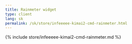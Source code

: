 ```yaml
---
title: Rainmeter widget
type: client
lang: sk
permalink: /sk/store/infeeeee-kimai2-cmd-rainmeter.html
---
```


{% include store/infeeeee-kimai2-cmd-rainmeter.md %}
